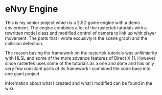 eNvy Engine 
=========

This is my senior project which is a 2.5D game engine with a demo envierment. The engine combines a lot of the rastertek tutorials with a rewritten model class and modified control of camera to link up with player movement. The parts that I wrote excusivly is the scene graph and the collision detection.

The reason basing the framework on the rastertek tutorials was unfilmiarity with HLSL and some of the more advance features of Direct X 11. However since rastertek uses some of the tutorials as a one and done and has only very few consitant parts of its framework I combined the code base into one giant project. 

Information about what I created and what I modified can be found in the wiki.
